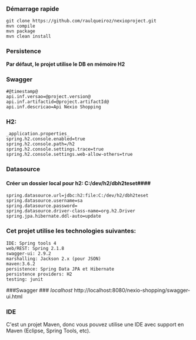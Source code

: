  ### Démarrage rapide ###
    git clone https://github.com/raulqueiroz/nexioproject.git
    mvn compile
    mvn package
    mvn clean install  
    

### Persistence ###
__Par défaut, le projet utilise le DB en mémoire H2__

### Swagger ###
    #@timestamp@
    api.inf.versao=@project.version@
    api.inf.artifactid=@project.artifactId@
    api.inf.descricao=Api Nexio Shopping
   
### H2: ###
	_application.properties_
    spring.h2.console.enabled=true
    spring.h2.console.path=/h2
    spring.h2.console.settings.trace=true
    spring.h2.console.settings.web-allow-others=true

### Datasource ###
#### Créer un dossier local pour h2: C:/dev/h2/dbh2teset####
    spring.datasource.url=jdbc:h2:file:C:/dev/h2/dbh2teset
    spring.datasource.username=sa
    spring.datasource.password=
    spring.datasource.driver-class-name=org.h2.Driver
    spring.jpa.hibernate.ddl-auto=update
    
### Cet projet utilise les technologies suivantes: ###
    IDE: Spring tools 4
    web/REST: Spring 2.1.8
    swagger-ui: 2.9.2
    marshalling: Jackson 2.x (pour JSON) 
    maven:3.6.2
    persistence: Spring Data JPA et Hibernate
    persistence providers: H2
    testing: junit
    
###Swagger ###
	_localhost_
	http://localhost:8080/nexio-shopping/swagger-ui.html

### IDE ###

C'est un projet Maven, donc vous pouvez utilise une  IDE avec support en Maven (Eclipse, Spring Tools, etc).